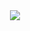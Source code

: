 <div align="center">
<img src="https://github.com/UmiirosoftTeal/.github/assets/88177671/df679c6b-ede4-41e7-8e35-72be0164075e">
</div>

